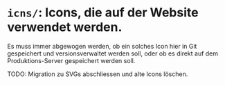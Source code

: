 # `icns/`: Icons, die auf der Website verwendet werden.

Es muss immer abgewogen werden, ob ein solches Icon hier in Git gespeichert und
versionsverwaltet werden soll, oder ob es direkt auf dem Produktions-Server
gespeichert werden soll.

TODO: Migration zu SVGs abschliessen und alte Icons löschen.

